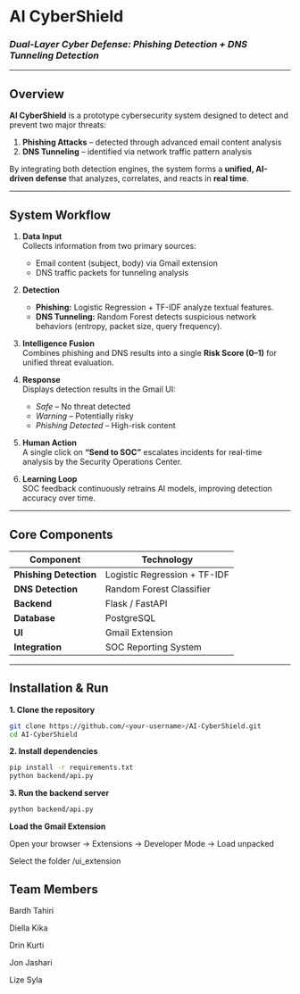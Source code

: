 # **AI CyberShield**
### *Dual-Layer Cyber Defense: Phishing Detection + DNS Tunneling Detection*

---

## **Overview**
**AI CyberShield** is a prototype cybersecurity system designed to detect and prevent two major threats:

1. **Phishing Attacks** – detected through advanced email content analysis  
2. **DNS Tunneling** – identified via network traffic pattern analysis  

By integrating both detection engines, the system forms a **unified, AI-driven defense** that analyzes, correlates, and reacts in **real time**.

---

## **System Workflow**

1. **Data Input**  
   Collects information from two primary sources:  
   - Email content (subject, body) via Gmail extension  
   - DNS traffic packets for tunneling analysis  

2. **Detection**  
   - **Phishing:** Logistic Regression + TF-IDF analyze textual features.  
   - **DNS Tunneling:** Random Forest detects suspicious network behaviors (entropy, packet size, query frequency).  

3. **Intelligence Fusion**  
   Combines phishing and DNS results into a single **Risk Score (0–1)** for unified threat evaluation.  

4. **Response**  
   Displays detection results in the Gmail UI:  
   - *Safe* – No threat detected  
   - *Warning* – Potentially risky  
   - *Phishing Detected* – High-risk content  

5. **Human Action**  
   A single click on **“Send to SOC”** escalates incidents for real-time analysis by the Security Operations Center.  

6. **Learning Loop**  
   SOC feedback continuously retrains AI models, improving detection accuracy over time.

---

## **Core Components**

| Component | Technology |
|------------|-------------|
| **Phishing Detection** | Logistic Regression + TF-IDF |
| **DNS Detection** | Random Forest Classifier |
| **Backend** | Flask / FastAPI |
| **Database** | PostgreSQL |
| **UI** | Gmail Extension |
| **Integration** | SOC Reporting System |

---

## **Installation & Run**

**1. Clone the repository**
```bash
git clone https://github.com/<your-username>/AI-CyberShield.git
cd AI-CyberShield
```
**2. Install dependencies**
```bash
pip install -r requirements.txt
python backend/api.py
```
**3. Run the backend server**
```bash
python backend/api.py
```
**Load the Gmail Extension**

Open your browser → Extensions → Developer Mode → Load unpacked

Select the folder /ui_extension

## **Team Members**
Bardh Tahiri

Diella Kika

Drin Kurti

Jon Jashari

Lize Syla

